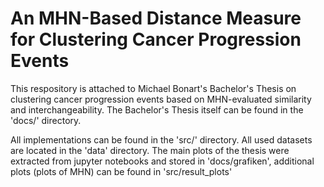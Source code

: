 # An MHN-Based Distance Measure for Clustering Cancer Progression Events

This respository is attached to Michael Bonart's Bachelor's Thesis on clustering cancer progression events based on MHN-evaluated similarity and interchangeability.
The Bachelor's Thesis itself can be found in the 'docs/' directory.

All implementations can be found in the 'src/' directory.
All used datasets are located in the 'data' directory.
The main plots of the thesis were extracted from jupyter notebooks and stored in 'docs/grafiken', additional plots (plots of MHN) can be found in 'src/result_plots'



